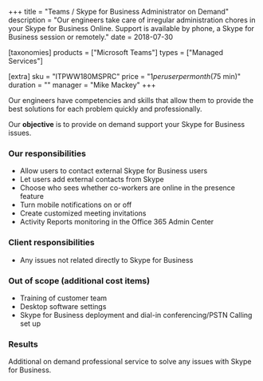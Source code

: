 +++
title = "Teams / Skype for Business Administrator on Demand"
description = "Our engineers take care of irregular administration chores in your Skype for Business Online. Support is available by phone, a Skype for Business session or remotely."
date = 2018-07-30

[taxonomies]
products = ["Microsoft Teams"]
types = ["Managed Services"]

[extra]
sku = "ITPWW180MSPRC"
price = "$1 per user per month ($75 min)"
duration = ""
manager = "Mike Mackey"
+++

Our engineers have competencies and skills that allow them to provide
the best solutions for each problem quickly and professionally.

Our **objective** is to provide on demand support your Skype for
Business issues.

### Our responsibilities

-   Allow users to contact external Skype for Business users
-   Let users add external contacts from Skype
-   Choose who sees whether co-workers are online in the presence
    feature
-   Turn mobile notifications on or off
-   Create customized meeting invitations
-   Activity Reports monitoring in the Office 365 Admin Center

### Client responsibilities

-   Any issues not related directly to Skype for Business

### Out of scope (additional cost items)

-   Training of customer team
-   Desktop software settings
-   Skype for Business deployment and dial-in conferencing/PSTN Calling
    set up

### Results

Additional on demand professional service to solve any issues with Skype
for Business.
